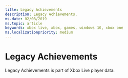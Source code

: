 ```yaml
---
title: Legacy Achievements
description: Legacy Achievements.
ms.date: 02/08/2019
ms.topic: article
keywords: xbox live, xbox, games, windows 10, xbox one
ms.localizationpriority: medium
---
```

# Legacy Achievements

Legacy Achievements is part of Xbox Live player data.
